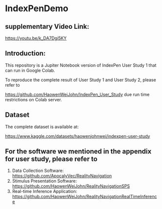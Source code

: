 
# IndexPenDemo

## supplementary Video Link: 
https://youtu.be/k_DA7Dgi5KY

## Introduction:
This repository is a Jupiter Notebook version of IndexPen User Study 1 that can run in Google Colab.

To reproduce the complete result of User Study 1 and User Study 2, please refer to

https://github.com/HaowenWeiJohn/IndexPen_User_Study due run time restrictions on Colab server.

## Dataset
The complete dataset is available at: 

https://www.kaggle.com/datasets/haowenjohnwei/indexpen-user-study

## For the software we mentioned in the appendix for user study, please refer to 
1. Data Collection Software: https://github.com/ApocalyVec/RealityNavigation 
2. Stimulus Presentation Software: https://github.com/HaowenWeiJohn/RealityNavigationSPS 
3. Real-time Inference Application: https://github.com/HaowenWeiJohn/RealityNavigationRealTimeInference

